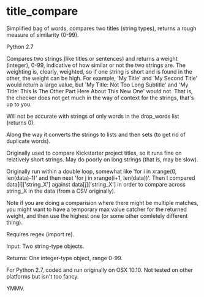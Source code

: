 # title_compare
Simplified bag of words, compares two titles (string types), returns a rough measure of similarity (0-99).

Python 2.7

Compares two strings (like titles or sentences) and returns a weight (integer), 0-99, indicative of how similar or not the two strings are. The weighting is, clearly, weighted, so if one string is short and is found in the other, the weight can be high. For example, 'My Title' and 'My Second Title' would return a large value, but 'My Title: Not Too Long Subtitle' and 'My Title: This Is The Other Part Here About This New One' would not. That is, the checker does not get much in the way of context for the strings, that's up to you. 

Will not be accurate with strings of only words in the drop_words list (returns 0).

Along the way it converts the strings to lists and then sets (to get rid of duplicate words).

Originally used to compare Kickstarter project titles, so it runs fine on relatively short strings. May do poorly on long strings (that is, may be slow). 

Originally run within a double loop, somewhat like 'for i in xrange(0, len(data)-1)' and then next 'for j in xrange(i+1, len(data))'. Then I compared data[i]['string_X'] against data[j]['string_X'] in order to compare across string_X in the data (from a CSV originally).

Note if you are doing a comparision where there might be multiple matches, you might want to have a temporary max value catcher for the returned weight, and then use the highest one (or some other comletely different thing).

Requires regex (import re).

Input:   Two string-type objects.

Returns: One integer-type object, range 0-99.

For Python 2.7, coded and run originally on OSX 10.10. Not tested on other platforms but isn't too fancy.

YMMV.
